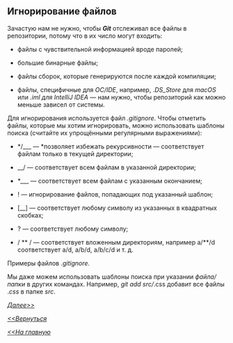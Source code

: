 ## Игнорирование файлов

Зачастую нам не нужно, чтобы ***Git*** отслеживал все файлы в репозитории, потому что в их число могут входить:

- файлы с чувствительной информацией вроде паролей;

- большие бинарные файлы;

- файлы сборок, которые генерируются после каждой компиляции;

- файлы, специфичные для *ОС/IDE*, например, .*DS_Store* для *macOS* или *.iml для IntelliJ IDEA* — нам нужно, чтобы репозиторий как можно меньше зависел от системы.

Для игнорирования используется файл *.gitignore*. Чтобы отметить файлы, которые мы хотим игнорировать, можно использовать шаблоны поиска (считайте их упрощёнными регулярными выражениями):

- */___ — *позволяет избежать рекурсивности — соответствует файлам только в текущей директории;

- __/ — соответствует всем файлам в указанной директории;

- *___ — соответствует всем файлам с указанным окончанием;

- ! — игнорирование файлов, попадающих под указанный шаблон;

- [__] — соответствует любому символу из указанных в квадратных скобках;

- ? — соответствует любому символу;

- / ** / — соответствует вложенным директориям, например a/**/d соответствует a/d, a/b/d, a/b/c/d и т. д.

Примеры файлов *.gitignore.*

Мы даже можем использовать шаблоны поиска при указании *файла/папки* в других командах. Например, *git add src/*.css добавит все файлы .*css* в папке *src*.

[*Далее>>*](/block/block10.md)

[*<<Вернуться*](/block/block8.1.md)

[*<<На главную*](./readme.md)